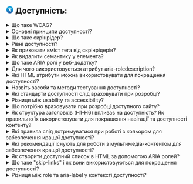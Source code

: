 <h2>
  <img src="../assets/Accessibility.png" width="20" height="20" />
  <span>Доступність:</span>
</h2>

<details>
  <summary>Що таке WCAG?</summary>
  <p>Відповідь на питання про WCAG...</p>
</details>

<details>
  <summary>Основні принципи доступності?</summary>
  <p>Відповідь на питання про основні принципи доступності...</p>
</details>

<details>
  <summary>Що таке скрінрідер?</summary>
  <p>Відповідь на питання про скрінрідер...</p>
</details>

<details>
  <summary>Рівні доступності?</summary>
  <p>Відповідь на питання про рівні доступності...</p>
</details>

<details>
  <summary>Як приховати вміст тега від скрінрідерів?</summary>
  <p>Відповідь на питання про приховування вмісту від скрінрідерів...</p>
</details>

<details>
  <summary>Як видалити семантику у елемента?</summary>
  <p>Відповідь на питання про видалення семантики у елемента...</p>
</details>

<details>
  <summary>Що таке ARIA ролі у веб-додатку?</summary>
  <p>Відповідь на питання про ARIA ролі у веб-додатку...</p>
</details>

<details>
  <summary>Для чого використовується атрибут aria-roledescription?</summary>
  <p>Відповідь на питання про атрибут aria-roledescription...</p>
</details>

<details>
  <summary>Які HTML атрибути можна використовувати для покращення доступності?</summary>
  <p>Відповідь на питання про HTML атрибути для покращення доступності...</p>
</details>

<details>
  <summary>Назвіть засоби та методи тестування доступності?</summary>
  <p>Відповідь на питання про засоби та методи тестування доступності...</p>
</details>

<details>
  <summary>Які стандарти доступності слід враховувати при розробці?</summary>
  <p>Відповідь на питання про стандарти доступності при розробці...</p>
</details>

<details>
  <summary>Різниця між usability та accessibility?</summary>
  <p>Відповідь на питання про різницю між usability та accessibility...</p>
</details>

<details>
  <summary>Що потрібно враховувати при розробці доступного сайту?</summary>
  <p>Відповідь на питання про розробку доступного сайту...</p>
</details>

<details>
  <summary>Як структура заголовків (H1-H6) впливає на доступність? Як правильно їх використовувати для покращення навігації та доступності контенту?</summary>
  <p>Відповідь на питання про структуру заголовків та їх вплив на доступність...</p>
</details>

<details>
  <summary>Які правила слід дотримуватися при роботі з кольором для забезпечення кращої доступності?</summary>
  <p>Відповідь на питання про правила роботи з кольором для забезпечення доступності...</p>
</details>

<details>
  <summary>Які рекомендації існують для роботи з мультимедіа-контентом для забезпечення кращої доступності?</summary>
  <p>Відповідь на питання про рекомендації для роботи з мультимедіа-контентом...</p>
</details>

<details>
  <summary>Як створити доступний список в HTML за допомогою ARIA ролей?</summary>
  <p>Відповідь на питання про створення доступного списку в HTML за допомогою ARIA ролей...</p>
</details>

<details>
  <summary>Що таке "skip-links" і як вони використовуються для покращення доступності?</summary>
  <p>Відповідь на питання про "skip-links" та їх використання для покращення доступності...</p>
</details>

<details>
  <summary>Різниця між role та aria-label у контексті доступності?</summary>
  <p>Відповідь на питання про різницю між role та aria-label у контексті доступності...</p>
</details>
